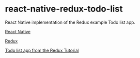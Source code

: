 # react-native-redux-todo-list
React Native implementation of the Redux example Todo list app.

[React Native](https://github.com/facebook/react-native)

[Redux](https://github.com/reactjs/redux)

[Todo list app from the Redux Tutorial](http://redux.js.org/docs/basics/ExampleTodoList.html)
